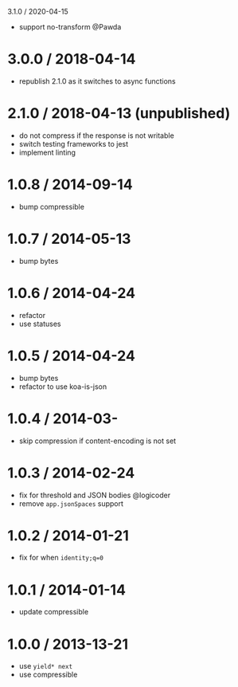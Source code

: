 
3.1.0 / 2020-04-15

 * support no-transform @Pawda

3.0.0 / 2018-04-14
==================

 * republish 2.1.0 as it switches to async functions

2.1.0 / 2018-04-13 (unpublished)
==================

 * do not compress if the response is not writable
 * switch testing frameworks to jest
 * implement linting

1.0.8 / 2014-09-14
==================

 * bump compressible

1.0.7 / 2014-05-13
==================

 * bump bytes

1.0.6 / 2014-04-24
==================

 * refactor
 * use statuses

1.0.5 / 2014-04-24
==================

 * bump bytes
 * refactor to use koa-is-json

1.0.4 / 2014-03-
==================

 * skip compression if content-encoding is not set

1.0.3 / 2014-02-24
==================

 * fix for threshold and JSON bodies @logicoder
 * remove `app.jsonSpaces` support

1.0.2 / 2014-01-21
==================

 * fix for when `identity;q=0`

1.0.1 / 2014-01-14
==================

 * update compressible

1.0.0 / 2013-13-21
==================

 * use `yield* next`
 * use compressible

